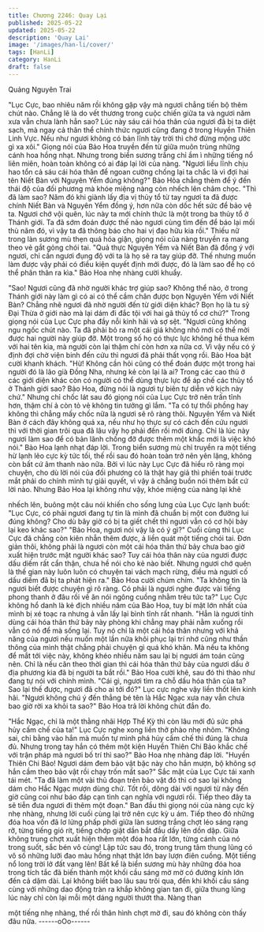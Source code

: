 ```yaml
---
title: Chương 2246: Quay Lại
published: 2025-05-22
updated: 2025-05-22
description: 'Quay Lại'
image: '/images/han-li/cover/'
tags: [HanLi]
category: HanLi
draft: false
---
```


Quảng Nguyên Trai

"Lục Cực, bao nhiêu năm rồi không gặp vậy mà ngươi chẳng tiến
bộ thêm chút nào. Chẳng lẽ là do vết thương trong cuộc chiến
giữa ta và ngươi năm xưa vẫn chưa lành hẳn sao? Lúc này sáu
cái hóa thân của ngươi đã bị ta diệt sạch, mà ngay cả thân thể
chính thức ngươi cũng đang ở trong Huyền Thiên Linh Vực. Nếu
như ngươi không có bản lĩnh tày trời thì chớ đừng mộng ước gì xa
xôi." Giọng nói của Bảo Hoa truyền đến từ giữa muôn trùng
những cánh hoa hồng nhạt.
Nhưng trong biển sương trắng chỉ ầm ì những tiếng nổ liên miên,
hoàn toàn không có ai đáp lại lời của nàng.
"Ngươi liều lĩnh chịu hao tổn cả sáu cái hóa thân để ngoan cường
chống lại ta chắc là vì đợi hai tên Niết Bàn với Nguyên Yểm đúng
không?" Bảo Hỏa chẳng thèm để ý đến thái độ của đối phương
mà khóe miệng nàng còn nhếch lên châm chọc.
"Thì đã làm sao? Năm đó khi giành lấy địa vị thủy tổ từ tay ngươi
ta đã được chính Niết Bàn và Nguyên Yểm đồng ý, hơn nữa còn
dốc hết sức để bảo vệ ta. Ngươi chớ vội quên, lúc này ta mới
chính thức là một trong ba thủy tổ ở Thánh giới. Ta đã sớm đoán
được thế nào ngươi cùng tìm đến để báo lại mối thù năm đó, vì
vậy ta đã thông báo cho hai vị đạo hữu kia rồi." Thiếu nữ trong làn
sương mù thẹn quá hóa giận, giọng nói của nàng truyền ra mang
theo vẻ gắt gỏng chói tai.
"Quả thực Nguyên Yểm và Niết Bàn đã đồng ý với ngươi, chỉ cần
ngươi đụng độ với ta là họ sẽ ra tay giúp đỡ. Thế nhưng muốn
làm được vậy phải có điều kiện quyết định mới được, đó là làm
sao để họ có thể phân thân ra kìa." Bảo Hoa nhẹ nhàng cười
khuẩy.

"Sao! Ngươi cũng đã nhờ người khác trợ giúp sao? Không thể
nào, ở trong Thánh giới này làm gì có ai có thể cầm chân được
bọn Nguyên Yểm với Niết Bàn? Chẳng nhẽ ngươi đã nhờ người
đến từ giới diện khác? Bọn họ là tu sỹ Đại Thừa ở giới nào mà lại
dám đi đắc tội với hai gã thủy tổ cơ chứ?" Trong giọng nói của Lục
Cực pha đầy nỗi kinh hãi và sợ sệt.
"Ngươi cũng không ngu ngốc chút nào. Ta đã phải bỏ ra một cái
giá không nhỏ mới có thể mời được hai người này giúp đỡ. Một
trong số họ có thực lực không hề thua kém với hai tên kia, mà
người còn lại thậm chí còn hơn xa nữa cơ. Vì vậy nếu có ý định
đợi chờ viện binh đến cứu thì ngươi đã phải thất vọng rồi. Bảo
Hoa bật cười khanh khách.
"Hừ! Không cần hỏi cũng có thể đoán được một trong hai người
đó là lão già Đồng Nha, nhưng kẻ còn lại là ai? Trong các cao thủ
ở các giới diện khác còn có người có thể dùng thực lực để áp chế
các thủy tổ ở Thánh giới sao? Bảo Hoa, đừng nói là ngươi tự biên
tự diễn vở kịch này chứ." Nhưng chỉ chốc lát sau đó giọng nói của
Lục Cực trở nên trấn tĩnh hơn, thậm chí ả còn tỏ vẻ không tin
tưởng gì lắm.
"Ta có tự thổi phồng hay không thì chẳng mấy chốc nữa là ngươi
sẽ rõ ràng thôi. Nguyên Yểm và Niết Bàn ở cách đây không quá
xa, nếu như họ thực sự có cách đến cứu ngươi thì với thời gian
trôi qua đã lâu vậy họ phải đến rồi mới đúng. Chỉ là lúc này ngươi
làm sao để có bản lãnh chống đỡ được thêm một khắc mới là
việc khó nói." Bảo Hoa lạnh nhạt đáp lời.
Trong biển sương mù chỉ truyền ra một tiếng hừ lạnh lẽo cực kỳ
tức tối, thế rồi sau đó hoàn toàn trở nên yên lặng, không còn bất
cứ âm thanh nào nữa.
Bởi vì lúc này Lục Cực đã hiểu rõ ràng mọi chuyện, cho dù lời nói
của đối phương có là thật hay giả thì phiền toái trước mắt phải do
chính mình tự giải quyết, vì vậy ả chẳng buồn nói thêm bất cứ lời
nào.
Nhưng Bảo Hoa lại không như vậy, khóe miệng của nàng lại khẽ

nhếch lên, buông một câu nói khiến cho sống lưng của Lục Cực
lạnh buốt:
"Lục Cực, có phải ngươi đang tự tin là mình đã chuẩn bị một con
đường lui đúng không? Cho dù bây giờ có bị ta giết chết thì ngươi
vẫn có cơ hội bày lại keo khác sao?"
"Bảo Hoa, ngươi nói vậy là có ý gì?" Cuối cùng thì Lục Cực đã
chẳng còn kiên nhẫn thêm được, ả liền quát một tiếng chói tai.
Đơn giản thôi, không phải là ngươi còn một cái hóa thân thứ bảy
chưa bao giờ xuất hiện trước mặt người khác sao? Tuy cái hóa
thân này của ngươi được dấu diếm rất cẩn thận, chưa hề nói cho
kẻ nào biết. Nhưng ngươi chớ quên là thế gian này luôn luôn có
chuyện tai vách mạch rừng, điều mà ngươi cố dấu diếm đã bị ta
phát hiện ra." Bảo Hoa cười chúm chím.
"Ta không tin là ngươi biết được chuyện gì rõ ràng. Có phải là
ngươi nghe được vài tiếng phong thanh ở đâu rồi về ăn nói ngông
cuồng nhằm trêu tức ta?" Lục Cực không hổ danh là kẻ địch
nhiều năm của Bảo Hoa, tuy bí mật lớn nhất của mình bị xé toạc
ra nhưng ả vẫn lấy lại bình tĩnh rất nhanh.
"Hẳn là ngươi tính dùng cái hóa thân thứ bảy này phòng khi
chẳng may phải nằm xuống rồi vẫn có nó để mà sống lại. Tuy nó
chỉ là một cái hóa thân nhưng với khả năng của ngươi nếu muốn
một lần nữa khôi phục lại trí nhớ cũng như thần thông của mình
thật chẳng phải chuyện gì quá khó khăn. Mà nếu ta không để mắt
tới việc này, không khéo nhiều năm sau lại bị ngươi ám toán cũng
nên. Chỉ là nếu căn theo thời gian thì cái hóa thân thứ bảy của
ngươi dấu ở địa phương kia đã bị người ta bắt rồi." Bảo Hoa cười
khẽ, sau đó thì thào như đang tự nói với chính mình.
"Cái gì, ngươi tìm ra chỗ dấu hóa thân của ta? Sao lại thế được,
ngươi đã cho ai tới đó?" Lục cực nghe vậy liền thốt lên kinh hãi.
"Ngươi không chú ý đến thẳng bé tên là Hắc Ngạc xưa nay vẫn
chưa bao giờ rời xa khỏi ta sao?" Bảo Hoa trả lời không chút đắn
đo.

"Hắc Ngạc, chỉ là một thằng nhãi Hợp Thể Kỳ thì còn lâu mới đủ
sức phá hủy cấm chế của ta!" Lục Cực nghe xong liền thở phào
nhẹ nhõm.
"Không sai, chỉ bằng vào hắn mà muốn tự mình phá hủy cấm chế
thì đúng là chưa đủ. Nhưng trong tay hắn có thêm một kiện Huyền
Thiên Chi Bảo khắc chế với trận pháp mà ngươi bố trí thì sao?"
Bảo Hoa nhẹ nhàng đáp lời.
"Huyền Thiên Chi Bảo! Ngươi dám đem bảo vật bậc này cho hắn
mượn, bộ không sợ hắn cầm theo bảo vật rồi chạy trốn mất sao?"
Sắc mặt của Lục Cực tái xanh tái mét.
"Ta đã làm một vài thủ đoạn trên bảo vật đó thì cớ sao lại không
dám cho Hắc Ngạc mượn dùng chứ. Tốt rồi, dông dài với ngươi từ
nãy đến giờ cũng coi như báo đáp cạn tình cạn nghĩa với ngươi
rồi. Tiếp theo đây ta sẽ tiễn đưa ngươi đi thêm một đoạn." Ban
đầu thì giọng nói của nàng cực kỳ nhẹ nhàng, nhưng lời cuối
cùng lại trở nên cực kỳ u ám.
Tiếp theo đó những đóa hoa vốn đã lơ lửng phấp phới giữa làn
sương trắng chợt léo sáng rạng rỡ, từng tiếng gió rít, tiếng chớp
giật dần bắt đầu dấy lên dồn dập.
Giữa không trung chợt xuất hiện thêm một đóa hoa rất lớn, từng
cánh của nó trong suốt, sắc bén vô cùng!
Lập tức sau đó, trong trung tâm thung lũng có vô số những lưỡi
đao màu hồng nhạt thật lớn bay lượn điên cuồng.
Một tiếng nổ long trời lở đất vang lên!
Bất kể là biển sương mù hày những đóa hoa trong tích tắc đã
biến thành một khối cầu sáng mờ mờ có đường kính lớn đến cả
dặm dài.
Lại không biết bao lâu sau trôi qua, đến khi khối cầu sáng cùng
với những dao động tràn ra khắp không gian tan đi, giữa thung
lũng lúc này chỉ còn lại mỗi một dáng người thướt tha. Nàng than

một tiếng nhẹ nhàng, thế rồi thân hình chợt mờ đi, sau đó không
còn thấy đâu nữa.
------oOo------
